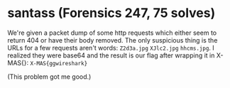 # santass (Forensics 247, 75 solves)

We're given a packet dump of some http requests which either seem to return 404 or have their body removed. The only suspicious thing is the URLs for a few requests aren't words: `Z2d3a.jpg` `XJlc2.jpg` `hhcms.jpg`. I realized they were base64 and the result is our flag after wrapping it in X-MAS{}: `X-MAS{ggwireshark}`

(This problem got me good.)